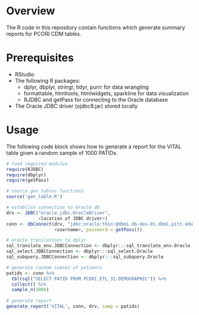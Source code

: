 # Overview

The R code in this repository contain functions which generate summary reports 
for PCORI CDM tables.

# Prerequisites 

* RStudio
* The following R packages:
    * dplyr, dbplyr, stringr, tidyr, purrr for data wrangling
    * formattable, htmltools, htmlwidgets, sparkline for data visualization
    * RJDBC and getPass for connecting to the Oracle database
* The Oracle JDBC driver (ojdbc8.jar) stored locally

# Usage

The following code block shows how to generate a report for the VITAL table given 
a random sample of 1000 PATIDs.

```r
# load required modules
require(RJDBC)
require(dbplyr)
require(getPass)

# source gen_tables functions
source('gen_table.R')

# establish connection to Oracle db
drv <- JDBC("oracle.jdbc.OracleDriver",
            <location of JDBC driver>)
conn <- dbConnect(drv, "jdbc:oracle:thin:@dbmi-db-dev-01.dbmi.pitt.edu:1521:dbmi02",
                  <username>, password = getPass())

# oracle translations to dplyr
sql_translate_env.JDBCConnection <- dbplyr:::sql_translate_env.Oracle
sql_select.JDBCConnection <- dbplyr:::sql_select.Oracle
sql_subquery.JDBCConnection <- dbplyr:::sql_subquery.Oracle

# generate random subset of patients
patids <- conn %>%
  tbl(sql("SELECT PATID FROM PCORI_ETL_31.DEMOGRAPHIC")) %>%
  collect() %>%
  sample_n(1000)
  
# generate report
generate_report('VITAL', conn, drv, samp = patids)
```